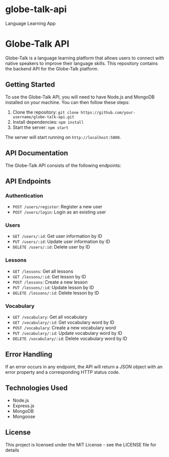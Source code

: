 # globe-talk-api
Language Learning App
# Globe-Talk API

Globe-Talk is a language learning platform that allows users to connect with native speakers to improve their language skills. This repository contains the backend API for the Globe-Talk platform.

## Getting Started

To use the Globe-Talk API, you will need to have Node.js and MongoDB installed on your machine. You can then follow these steps:

1. Clone the repository: `git clone https://github.com/your-username/globe-talk-api.git`
2. Install dependencies: `npm install`
3. Start the server: `npm start`

The server will start running on `http://localhost:5000`.


## API Documentation
The Globe-Talk API consists of the following endpoints:


## API Endpoints

### Authentication
- `POST /users/register`: Register a new user
- `POST /users/login`: Login as an existing user

### Users
- `GET /users/:id`: Get user information by ID
- `PUT /users/:id`: Update user information by ID
- `DELETE /users/:id`: Delete user by ID

### Lessons

- `GET /lessons`: Get all lessons
- `GET /lessons/:id`: Get lesson by ID
- `POST /lessons`: Create a new lesson
- `PUT /lessons/:id`: Update lesson by ID
- `DELETE /lessons/:id`: Delete lesson by ID

### Vocabulary

- `GET /vocabulary`: Get all vocabulary
- `GET /vocabulary/:id`: Get vocabulary word by ID
- `POST /vocabulary`: Create a new vocabulary word
- `PUT /vocabulary/:id`: Update vocabulary word by ID
- `DELETE /vocabulary/:id`: Delete vocabulary word by ID

## Error Handling
If an error occurs in any endpoint, the API will return a JSON object with an error property and a corresponding HTTP status code.


## Technologies Used

- Node.js
- Express.js
- MongoDB
- Mongoose


## License

This project is licensed under the MIT License - see the LICENSE file for details